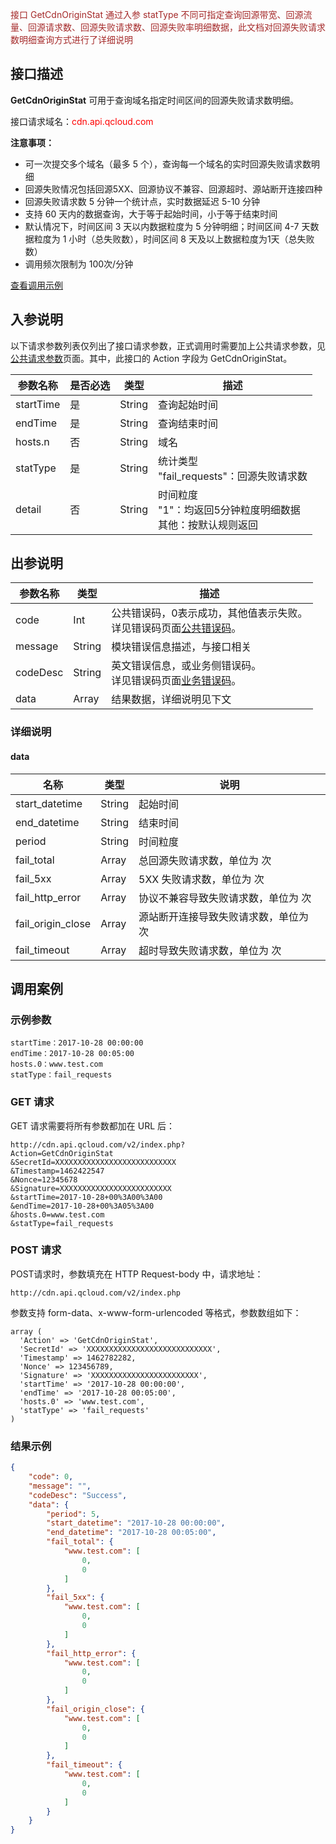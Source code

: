 <font style="color:Brown">接口 GetCdnOriginStat 通过入参 statType 不同可指定查询回源带宽、回源流量、回源请求数、回源失败请求数、回源失败率明细数据，此文档对回源失败请求数明细查询方式进行了详细说明</font>

## 接口描述

**GetCdnOriginStat** 可用于查询域名指定时间区间的回源失败请求数明细。

接口请求域名：<font style="color:red">cdn.api.qcloud.com</font>

**注意事项：** 

- 可一次提交多个域名（最多 5 个），查询每一个域名的实时回源失败请求数明细
- 回源失败情况包括回源5XX、回源协议不兼容、回源超时、源站断开连接四种
- 回源失败请求数 5 分钟一个统计点，实时数据延迟 5-10 分钟
- 支持 60 天内的数据查询，大于等于起始时间，小于等于结束时间
- 默认情况下，时间区间 3 天以内数据粒度为 5 分钟明细；时间区间 4-7 天数据粒度为 1 小时（总失败数），时间区间 8 天及以上数据粒度为1天（总失败数）
- 调用频次限制为 100次/分钟

[查看调用示例](/document/product/228/1734)

## 入参说明

以下请求参数列表仅列出了接口请求参数，正式调用时需要加上公共请求参数，见[公共请求参数](/doc/api/231/4473)页面。其中，此接口的 Action 字段为 GetCdnOriginStat。

| 参数名称      | 是否必选 | 类型     | 描述                                       |
| --------- | ---- | ------ | ---------------------------------------- |
| startTime | 是    | String | 查询起始时间                                   |
| endTime   | 是    | String | 查询结束时间                                   |
| hosts.n   | 否    | String | 域名                                       |
| statType  | 是    | String | 统计类型<br/>"fail_requests"：回源失败请求数         |
| detail    | 否    | String | 时间粒度<br/>"1"：均返回5分钟粒度明细数据<br/>其他：按默认规则返回 |

## 出参说明

| 参数名称     | 类型     | 描述                                       |
| -------- | ------ | ---------------------------------------- |
| code     | Int    | 公共错误码，0表示成功，其他值表示失败。<br/>详见错误码页面[公共错误码](/doc/api/231/5078#1.-.E5.85.AC.E5.85.B1.E9.94.99.E8.AF.AF.E7.A0.81)。 |
| message  | String | 模块错误信息描述，与接口相关                           |
| codeDesc | String | 英文错误信息，或业务侧错误码。<br/>详见错误码页面[业务错误码](/document/product/228/5078#2.-.E6.A8.A1.E5.9D.97.E9.94.99.E8.AF.AF.E7.A0.81)。 |
| data     | Array  | 结果数据，详细说明见下文                             |

### 详细说明

#### data

| 名称                | 类型     | 说明                  |
| ----------------- | ------ | ------------------- |
| start_datetime    | String | 起始时间                |
| end_datetime      | String | 结束时间                |
| period            | String | 时间粒度                |
| fail_total        | Array  | 总回源失败请求数，单位为 次      |
| fail_5xx          | Array  | 5XX 失败请求数，单位为 次     |
| fail_http_error   | Array  | 协议不兼容导致失败请求数，单位为 次  |
| fail_origin_close | Array  | 源站断开连接导致失败请求数，单位为 次 |
| fail_timeout      | Array  | 超时导致失败请求数，单位为 次     |

## 调用案例

### 示例参数

```
startTime：2017-10-28 00:00:00
endTime：2017-10-28 00:05:00
hosts.0：www.test.com
statType：fail_requests
```

### GET 请求

GET 请求需要将所有参数都加在 URL 后：

```
http://cdn.api.qcloud.com/v2/index.php?
Action=GetCdnOriginStat
&SecretId=XXXXXXXXXXXXXXXXXXXXXXXXXXX
&Timestamp=1462422547
&Nonce=12345678
&Signature=XXXXXXXXXXXXXXXXXXXXXXXXX
&startTime=2017-10-28+00%3A00%3A00
&endTime=2017-10-28+00%3A05%3A00
&hosts.0=www.test.com
&statType=fail_requests
```

### POST 请求

POST请求时，参数填充在 HTTP Request-body 中，请求地址：

```
http://cdn.api.qcloud.com/v2/index.php
```

参数支持 form-data、x-www-form-urlencoded 等格式，参数数组如下：

```
array (
  'Action' => 'GetCdnOriginStat',
  'SecretId' => 'XXXXXXXXXXXXXXXXXXXXXXXXXXXX',
  'Timestamp' => 1462782282,
  'Nonce' => 123456789,
  'Signature' => 'XXXXXXXXXXXXXXXXXXXXXXXX',
  'startTime' => '2017-10-28 00:00:00',
  'endTime' => '2017-10-28 00:05:00',
  'hosts.0' => 'www.test.com',
  'statType' => 'fail_requests'
)
```

### 结果示例

```json
{
    "code": 0,
    "message": "",
    "codeDesc": "Success",
    "data": {
        "period": 5,
        "start_datetime": "2017-10-28 00:00:00",
        "end_datetime": "2017-10-28 00:05:00",
        "fail_total": {
            "www.test.com": [
                0,
                0
            ]
        },
        "fail_5xx": {
            "www.test.com": [
                0,
                0
            ]
        },
        "fail_http_error": {
            "www.test.com": [
                0,
                0
            ]
        },
        "fail_origin_close": {
            "www.test.com": [
                0,
                0
            ]
        },
        "fail_timeout": {
            "www.test.com": [
                0,
                0
            ]
        }
    }
}
```

